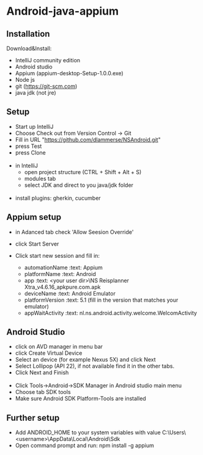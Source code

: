 Android-java-appium
==================

## Installation

Download&Install:
- IntelliJ community edition
- Android studio
- Appium (appium-desktop-Setup-1.0.0.exe)
- Node js
- git (https://git-scm.com)
- java jdk (not jre)

## Setup

- Start up IntelliJ
- Choose Check out from Version Control -> Git
- Fill in URL "https://github.com/dlammerse/NSAndroid.git"
- press Test
- press Clone<br /><br />
- in IntelliJ
  - open project structure (CTRL + Shift + Alt + S)
  - modules tab
  - select JDK and direct to you java/jdk folder<br /><br />
- install plugins: gherkin, cucumber


## Appium setup
- in Adanced tab check 'Allow Seesion Override'
- click Start Server

- Click start new session and fill in:
  - automationName :text: Appium
  - platformName :text:  Android
  - app :text: \<your user dir>\NS Reisplanner Xtra_v4.6.16_apkpure.com.apk
  - deviceName :text: Android Emulator
  - platformVersion :text: 5.1 (fill in the version that matches your emulator)
  - appWaitActivity :text: nl.ns.android.activity.welcome.WelcomActivity
  
 ## Android Studio
 - click on AVD manager in menu bar
 - click Create Virtual Device
 - Select an device (for example Nexus 5X) and click Next
 - Select Lollipop (API 22), if not available find it in the other tabs.
 - Click Next and Finish<br /><br />
 - Click Tools->Android->SDK Manager in Android studio main menu
 - Choose tab SDK tools
 - Make sure Android SDK Platform-Tools are installed
  
 ## Further setup
 - Add ANDROID_HOME to your system variables with value C:\Users\\\<username>\\AppData\Local\Android\Sdk
 - Open command prompt and run: npm install -g appium



